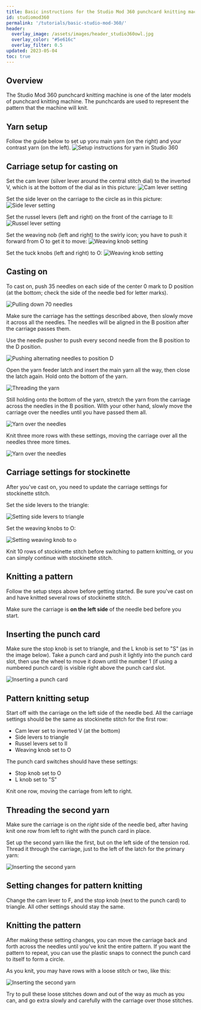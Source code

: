 ```yaml
---
title: Basic instructions for the Studio Mod 360 punchcard knitting machine
id: studiomod360
permalink: '/tutorials/basic-studio-mod-360/'
header:
  overlay_image: /assets/images/header_studio360owl.jpg
  overlay_color: "#5e616c"
  overlay_filter: 0.5
updated: 2023-05-04
toc: true
---
```


## Overview
The Studio Mod 360 punchcard knitting machine is one of the later models of punchcard knitting machine. The punchcards are used to represent the pattern that the machine will knit.

## Yarn setup

Follow the guide below to set up yoru main yarn (on the right) and your contrast yarn (on the left).
![Setup instructions for yarn in Studio 360](/assets/images/tutorials-studio360yarnsetup.jpg)


## Carriage setup for casting on

Set the cam lever (silver lever around the central stitch dial) to the inverted V, which is at the bottom of the dial as in this picture:
![Cam lever setting](/assets/images/tutorials-studio360camlever.jpg)

Set the side lever on the carriage to the circle as in this picture:
![Side lever setting](/assets/images/tutorials-studio360sidelever.jpg)

Set the russel levers (left and right) on the front of the carriage to II:
![Russel lever setting](/assets/images/tutorials-studio360russellever.jpg)

Set the weaving nob (left and right) to the swirly icon; you have to push it forward from O to get it to move:
![Weaving knob setting](/assets/images/tutorials-studio360weavingknob.jpg)

Set the tuck knobs (left and right) to O:
![Weaving knob setting](/assets/images/tutorials-studio360tuckknob.jpg)

## Casting on

To cast on, push 35 needles on each side of the center 0 mark to D position (at the bottom; check the side of the needle bed for letter marks).

![Pulling down 70 needles](/assets/images/tutorials-studio36070needles.jpg)

Make sure the carriage has the settings described above, then slowly move it across all the needles. The needles will be aligned in the B position after the carriage passes them.

Use the needle pusher to push every second needle from the B position to the D position.

![Pushing alternating needles to position D](/assets/images/tutorials-studio360pushdown.jpg)

Open the yarn feeder latch and insert the main yarn all the way, then close the latch again. Hold onto the bottom of the yarn.

![Threading the yarn](/assets/images/tutorials-studio360threadingyarn.jpg)

Still holding onto the bottom of the yarn, stretch the yarn from the carriage across the needles in the B position. With your other hand, slowly move the carriage over the needles until you have passed them all.

![Yarn over the needles](/assets/images/tutorials-studio360yarnneedles.jpg)

Knit three more rows with these settings, moving the carriage over all the needles three more times.

![Yarn over the needles](/assets/images/tutorials-studio3603rows.jpg)

## Carriage settings for stockinette

After you've cast on, you need to update the carriage settings for stockinette stitch.

Set the side levers to the triangle:

![Setting side levers to triangle](/assets/images/tutorials-studio360sidelevertriangle.jpg)

Set the weaving knobs to O:

![Setting weaving knob to o](/assets/images/tutorials-studio360weavingknobo.jpg)

Knit 10 rows of stockinette stitch before switching to pattern knitting, or you  can simply continue with stockinette stitch.

## Knitting a pattern

Follow the setup steps above before getting started. Be sure you've cast on and have knitted several rows of stockinette stitch.

Make sure the carriage is **on the left side** of the needle bed before you start.

## Inserting the punch card

Make sure the stop knob is set to triangle, and the L knob is set to "S" (as in the image below). Take a punch card and push it lightly into the punch card slot, then use the wheel to move it down until the number 1 (if using a numbered punch card) is visible right above the punch card slot.

![Inserting a punch card](/assets/images/tutorials-studio360punchcard.jpg)

##  Pattern knitting setup
Start off with the carriage on the left side of the needle bed. All the carriage settings should be the same as stockinette stitch for the first row:

* Cam lever set to inverted V (at the bottom)
* Side levers to triangle
* Russel levers set to II
* Weaving knob set to O

The punch card switches should have these settings:

* Stop knob set to O
* L knob set to "S"

Knit one row, moving the carriage from left to right.

## Threading the second yarn

Make sure the carriage is on the *right* side of the needle bed, after having knit one row from left to right with the punch card in place.

Set up the second yarn like the first, but on the left side of the tension rod. Thread it through the carriage, just to the left of the latch for the primary yarn:

![Inserting the second yarn](/assets/images/tutorials-studio360yarn2.jpg)

## Setting changes for pattern knitting

Change the cam lever to F, and the stop knob (next to the punch card) to triangle. All other settings should stay the same.

## Knitting the pattern

After making these setting changes, you can move the carriage back and forth across the needles until you've knit the entire pattern. If you want the pattern to repeat, you can use the plastic snaps to connect the punch card to itself to form a circle.

As you knit, you may have rows with a loose stitch or two, like this:

![Inserting the second yarn](/assets/images/tutorials-studio360loosestitch.jpg)

Try to pull these loose stitches down and out of the way as much as you can, and go extra slowly and carefully with the carriage over those stitches.
